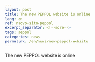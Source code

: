 ```yaml
---
layout: post
title: The new PEPPOL website is online
lang: en
ref: nuovo-sito-peppol
excerpt_separator: <!--more-->
tags: peppol
categories: news
permalink: /en/news/new-peppol-website
---
```


The new PEPPOL website is online
